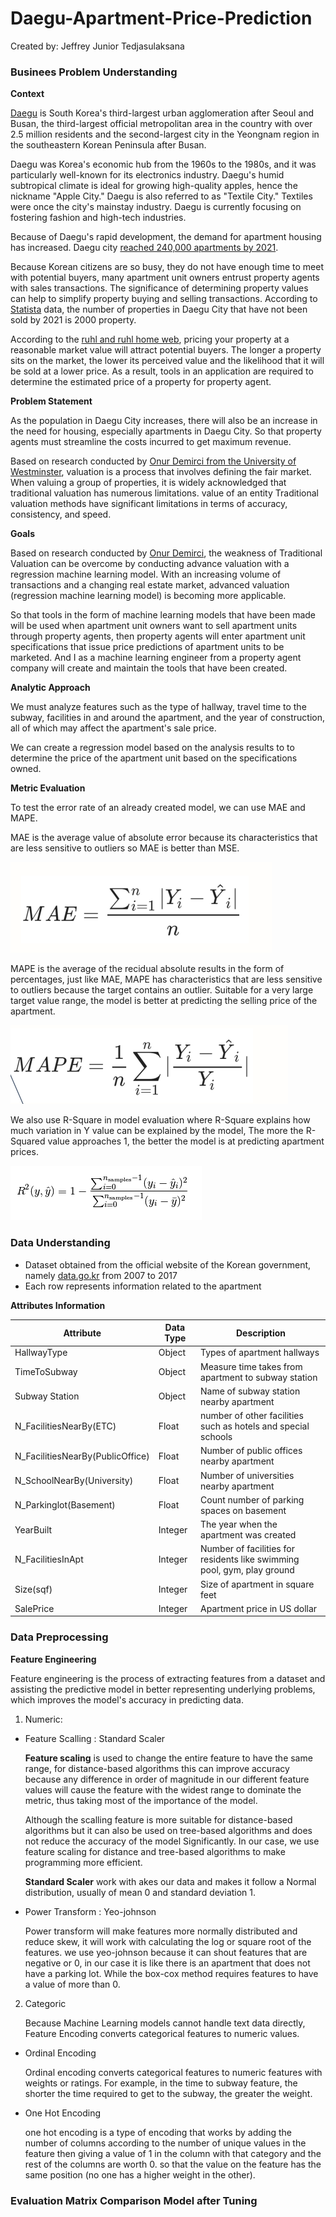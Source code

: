 # Daegu-Apartment-Price-Prediction

Created by: Jeffrey Junior Tedjasulaksana

### **Businees Problem Understanding**

**Context**

[Daegu](https://en.wikipedia.org/wiki/Daegu) is South Korea's third-largest urban agglomeration after Seoul and Busan, the third-largest official metropolitan area in the country with over 2.5 million residents and the second-largest city in the Yeongnam region in the southeastern Korean Peninsula after Busan.

Daegu was Korea's economic hub from the 1960s to the 1980s, and it was particularly well-known for its electronics industry. Daegu's humid subtropical climate is ideal for growing high-quality apples, hence the nickname "Apple City." Daegu is also referred to as "Textile City." Textiles were once the city's mainstay industry. Daegu is currently focusing on fostering fashion and high-tech industries.      
        
Because of Daegu's rapid development, the demand for apartment housing has increased. Daegu city [reached 240,000 apartments by 2021](https://www.statista.com/statistics/1303257/south-korea-apartments-in-daegu-by-number-of-stories/#statisticContainer). 

Because Korean citizens are so busy, they do not have enough time to meet with potential buyers, many apartment unit owners entrust property agents with sales transactions. The significance of determining property values can help to simplify property buying and selling transactions. According to [Statista](https://www.statista.com/statistics/1048638/south-korea-number-of-unsold-housings-daegu/) data, the number of properties in Daegu City that have not been sold by 2021 is 2000 property.

According to the [ruhl and ruhl home web](https://www.ruhlhomes.com/selling-a-home/importance-to-price-right/#:~:text=Pricing%20your%20home%20at%20fair,sell%20at%20a%20lower%20price), pricing your property at a reasonable market value will attract potential buyers. The longer a property sits on the market, the lower its perceived value and the likelihood that it will be sold at a lower price. As a result, tools in an application are required to determine the estimated price of a property for property agent.

**Problem Statement**

As the population in Daegu City increases, there will also be an increase in the need for housing, especially apartments in Daegu City. So that property agents must streamline the costs incurred to get maximum revenue.

Based on research conducted by [Onur Demirci from the University of Westminster](https://westminsterresearch.westminster.ac.uk/download/2dae110e45564422696a65c873989232ffbea0a3e58d318a552b963485e4452f/570796/Research%20Paper%20-%20Traditional%20and%20Mass%20%28Advanced%29%20Valuation%20Methods.pdf), valuation is a process that involves defining the fair market. When valuing a group of properties, it is widely acknowledged that traditional valuation has numerous limitations. value of an entity Traditional valuation methods have significant limitations in terms of accuracy, consistency, and speed. 

**Goals**

Based on research conducted by [Onur Demirci](https://westminsterresearch.westminster.ac.uk/download/2dae110e45564422696a65c873989232ffbea0a3e58d318a552b963485e4452f/570796/Research%20Paper%20-%20Traditional%20and%20Mass%20%28Advanced%29%20Valuation%20Methods.pdf), the weakness of Traditional Valuation can be overcome by conducting advance valuation with a regression machine learning model. With an increasing volume of transactions and a changing real estate market, advanced valuation (regression machine learning model) is becoming more applicable.

So that tools in the form of machine learning models that have been made will be used when apartment unit owners want to sell apartment units through property agents, then property agents will enter apartment unit specifications that issue price predictions of apartment units to be marketed. And I as a machine learning engineer from a property agent company will create and maintain the tools that have been created.

**Analytic Approach**

We must analyze features such as the type of hallway, travel time to the subway, facilities in and around the apartment, and the year of construction, all of which may affect the apartment's sale price.

We can create a regression model based on the analysis results to to determine the price of the apartment unit based on the specifications owned.

**Metric Evaluation**

To test the error rate of an already created model, we can use MAE and MAPE.

MAE is the average value of absolute error because its characteristics that are less sensitive to outliers so MAE is better than MSE. 

![MAE](https://github.com/JeffreyJuinior/Daegu-Apartment-Price-Prediction/blob/main/Images/MAE.PNG?raw=true)

MAPE is the average of the recidual absolute results in the form of percentages, just like MAE, MAPE has characteristics that are less sensitive to outliers because the target contains an outlier. Suitable for a very large target value range, the model is better at predicting the selling price of the apartment.

![MAPE](https://github.com/JeffreyJuinior/Daegu-Apartment-Price-Prediction/blob/main/Images/MAPE.PNG?raw=true)

We also use R-Square in model evaluation where R-Square explains how much variation in Y value can be explained by the model, The more the R-Squared value approaches 1, the better the model is at predicting apartment prices.

![R2](https://github.com/JeffreyJuinior/Daegu-Apartment-Price-Prediction/blob/main/Images/r2.png?raw=true)

### **Data Understanding**

- Dataset obtained from the official website of the Korean government, namely [data.go.kr](https://www.data.go.kr/) from 2007 to 2017
- Each row represents information related to the apartment

**Attributes Information**

|**Attribute** | **Data Type** | **Description** |
| --- | --- | --- |
| HallwayType | Object | Types of apartment hallways |
| TimeToSubway | Object | Measure time takes from apartment to subway station  |
| Subway Station | Object | Name of subway station nearby apartment |
| N_FacilitiesNearBy(ETC) | Float | number of other facilities such as hotels and special schools |
| N_FacilitiesNearBy(PublicOffice) | Float | Number of public offices nearby apartment |
| N_SchoolNearBy(University) | Float | Number of universities nearby apartment |
| N_Parkinglot(Basement) | Float | Count number of parking spaces on basement |
| YearBuilt | Integer | The year when the apartment was created |
| N_FacilitiesInApt | Integer | Number of facilities for residents like swimming pool, gym, play ground |
| Size(sqf) | Integer | Size of apartment in square feet |
| SalePrice | Integer | Apartment price in US dollar |

### **Data Preprocessing**

**Feature Engineering**

Feature engineering is the process of extracting features from a dataset and assisting the predictive model in better representing underlying problems, which improves the model's accuracy in predicting data.

1. Numeric:

- Feature Scalling : Standard Scaler

    **Feature scaling** is used to change the entire feature to have the same range, for distance-based algorithms this can improve accuracy because any difference in order of magnitude in our different feature values will cause the feature with the widest range to dominate the metric, thus taking most of the importance of the model.

    Although the scalling feature is more suitable for distance-based algorithms but it can also be used on tree-based algorithms and does not reduce the accuracy of the model Significantly. In our case, we use feature scaling for distance and tree-based algorithms to make programming more efficient.

    **Standard Scaler** work with akes our data and makes it follow a Normal distribution, usually of mean 0 and standard deviation 1.

- Power Transform : Yeo-johnson

    Power transform will make features more normally distributed and reduce skew, it will work with calculating the log or square root of the features. we use yeo-johnson because it can shout features that are negative or 0, in our case it is like there is an apartment that does not have a parking lot. While the box-cox method requires features to have a value of more than 0.    

2. Categoric

    Because Machine Learning models cannot handle text data directly, Feature Encoding converts categorical features to numeric values.

- Ordinal Encoding

    Ordinal encoding converts categorical features to numeric features with weights or ratings. For example, in the time to subway feature, the shorter the time required to get to the subway, the greater the weight.

- One Hot Encoding

    one hot encoding is a type of encoding that works by adding the number of columns according to the number of unique values in the feature then giving a value of 1 in the column with that category and the rest of the columns are worth 0. so that the value on the feature has the same position (no one has a higher weight in the other).
    
### **Evaluation Matrix Comparison Model after Tuning**



